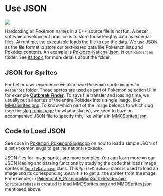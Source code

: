 # Use JSON

[<img src="https://canary.discordapp.com/api/guilds/695809740428673034/widget.png?style=banner2">](https://discord.gg/cQ4gWxN)

Hardcoding all Pokémon names in a C++ source file is not fun. A better software development practice is to store those lengthy data as external files. At runtime, the executable loads the file to use the data.
We use [JSON](https://en.wikipedia.org/wiki/JSON) as the file format to store our text-based data like Pokémon lists and Pokédex contents.
An example is [Pokedex-National.json](https://github.com/PokemonAutomation/Packages/blob/master/SerialPrograms/Resources/Pokemon/Pokedex/Pokedex-National.json), in our `Resources` folder. See [its topic](Resources.md) for more details about the folder.

## JSON for Sprites

For better user experience we also have Pokémon sprite images in `Resources` folder. Those sprites are used as part of Pokémon selection UI in for example [**Outbreak Finder**](../Programs/PokemonLA/OutbreakFinder.md).
To save file transfer and loading time, we usually put all sprites of the entire Pokédex into a single image, like [MMOSprites.png](https://github.com/PokemonAutomation/Packages/blob/master/SerialPrograms/Resources/PokemonLA/MMOSprites.png).
To know which part of the image belongs to which slug (see the [slug topic page](Slug.md) for what a slug is), we need to have an accompanied JSON file to specify this, like what's in [MMOSprites.json](https://github.com/PokemonAutomation/Packages/blob/master/SerialPrograms/Resources/PokemonLA/MMOSprites.json).

## Code to Load JSON 

See code in [Pokemon_PokemonSlugs.cpp](https://github.com/PokemonAutomation/Arduino-Source/blob/main/SerialPrograms/Source/Pokemon/Resources/Pokemon_PokemonSlugs.cpp) on how to load a simple JSON of a list Pokémon slugs to get the national Pokédex. 

JSON files for image sprites are more complex. You can learn more on our JSON loading and parsing functions by studying the code that loads image sprites in [`SpriteDatabase`](https://github.com/PokemonAutomation/Arduino-Source/blob/main/SerialPrograms/Source/CommonFramework/Resources/SpriteDatabase.cpp) class. This `SpriteDatabase` class is used to load an image and its corresponding JSON file to get all the sprites from the image. For example, in [PokemonLA_PokemonMapSpriteReader.cpp](https://github.com/PokemonAutomation/Arduino-Source/blob/main/SerialPrograms/Source/PokemonLA/Inference/Map/PokemonLA_PokemonMapSpriteReader.cpp), `SpriteDatabase` is created to load MMOSprites.png and MMOSprites.json mentioned above.

